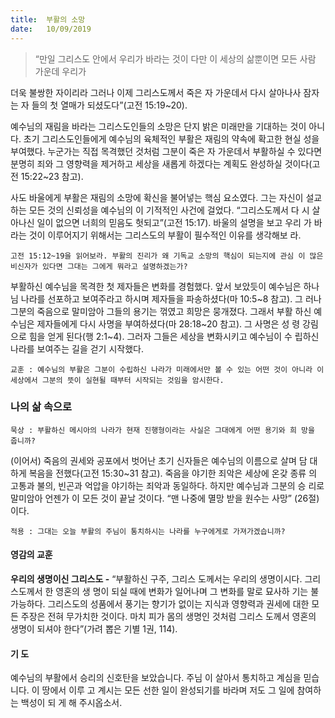 ```yaml
---
title:  부활의 소망
date:   10/09/2019
---
```


> <p></p>
> “만일 그리스도 안에서 우리가 바라는 것이 다만 이 세상의 삶뿐이면 모든 사람 가운데 우리가
더욱 불쌍한 자이리라 그러나 이제 그리스도께서 죽은 자 가운데서 다시 살아나사 잠자는 자
들의 첫 열매가 되셨도다”(고전 15:19~20).

예수님의 재림을 바라는 그리스도인들의 소망은 단지 밝은 미래만을 기대하는 것이
아니다. 초기 그리스도인들에게 예수님의 육체적인 부활은 재림의 약속에 확고한 현실
성을 부여했다. 누군가는 직접 목격했던 것처럼 그분이 죽은 자 가운데서 부활하실 수
있다면 분명히 죄와 그 영향력을 제거하고 세상을 새롭게 하겠다는 계획도 완성하실
것이다(고전 15:22~23 참고).

사도 바울에게 부활은 재림의 소망에 확신을 불어넣는 핵심 요소였다. 그는 자신이
설교하는 모든 것의 신뢰성을 예수님의 이 기적적인 사건에 걸었다. “그리스도께서 다
시 살아나신 일이 없으면 너희의 믿음도 헛되고”(고전 15:17). 바울의 설명을 보고 우리
가 바라는 것이 이루어지기 위해서는 그리스도의 부활이 필수적인 이유를 생각해보
라.

`고전 15:12~19을 읽어보라. 부활의 진리가 왜 기독교 소망의 핵심이 되는지에 관심
이 많은 비신자가 있다면 그대는 그에게 뭐라고 설명하겠는가?`

부활하신 예수님을 목격한 첫 제자들은 변화를 경험했다. 앞서 보았듯이 예수님은
하나님 나라를 선포하고 보여주라고 하시며 제자들을 파송하셨다(마 10:5~8 참고). 그
러나 그분의 죽음으로 말미암아 그들의 용기는 꺾였고 희망은 뭉개졌다. 그래서 부활
하신 예수님은 제자들에게 다시 사명을 부여하셨다(마 28:18~20 참고). 그 사명은 성
령 강림으로 힘을 얻게 된다(행 2:1~4). 그러자 그들은 세상을 변화시키고 예수님이 수
립하신 나라를 보여주는 길을 걷기 시작했다.

`교훈 : 예수님의 부활은 그분이 수립하신 나라가 미래에서만 볼 수 있는 어떤 것이
아니라 이 세상에서 그분의 뜻이 실현될 때부터 시작되는 것임을 암시한다.`

### 나의 삶 속으로

`묵상 : 부활하신 메시아의 나라가 현재 진행형이라는 사실은 그대에게 어떤 용기와 희
망을 줍니까?`

(이어서) 죽음의 권세와 공포에서 벗어난 초기 신자들은 예수님의 이름으로 살며 담
대하게 복음을 전했다(고전 15:30~31 참고). 죽음을 야기한 죄악은 세상에 온갖 종류
의 고통과 불의, 빈곤과 억압을 야기하는 죄악과 동일하다. 하지만 예수님과 그분의 승
리로 말미암아 언젠가 이 모든 것이 끝날 것이다. “맨 나중에 멸망 받을 원수는 사망”
(26절)이다.

`적용 : 그대는 오늘 부활의 주님이 통치하시는 나라를 누구에게로 가져가겠습니까?`

#### 영감의 교훈

**우리의 생명이신 그리스도 -** “부활하신 구주, 그리스
도께서는 우리의 생명이시다. 그리스도께서 한 영혼의 생
명이 되실 때에 변화가 일어나며 그 변화를 말로 묘사하
기는 불가능하다. 그리스도의 성품에서 풍기는 향기가
없이는 지식과 영향력과 권세에 대한 모든 주장은 전혀
무가치한 것이다. 마치 피가 몸의 생명인 것처럼 그리스
도께서 영혼의 생명이 되셔야 한다”(가려 뽑은 기별 1권,
114).

#### 기 도

예수님의 부활에서 승리의
신호탄을 보았습니다. 주님
이 살아서 통치하고 계심을
믿습니다. 이 땅에서 이루
고 계시는 모든 선한 일이
완성되기를 바라며 저도 그
일에 참여하는 백성이 되
게 해 주시옵소서.